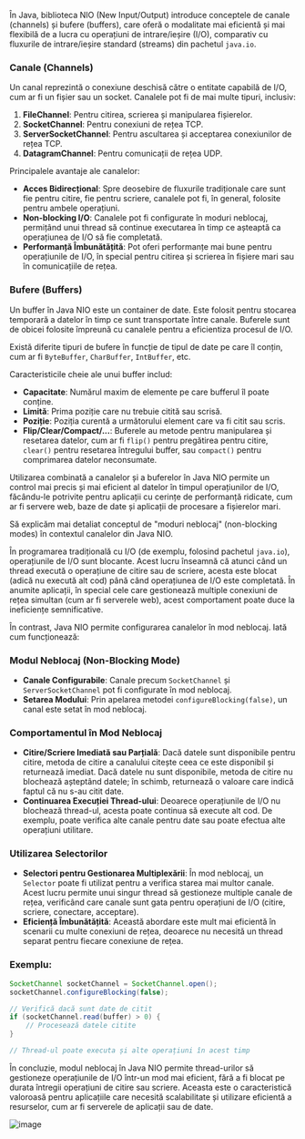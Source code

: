 În Java, biblioteca NIO (New Input/Output) introduce conceptele de canale (channels) și bufere (buffers), care oferă o modalitate mai eficientă și mai flexibilă de a lucra cu operațiuni de intrare/ieșire (I/O), comparativ cu fluxurile de intrare/ieșire standard (streams) din pachetul `java.io`.

### Canale (Channels)
Un canal reprezintă o conexiune deschisă către o entitate capabilă de I/O, cum ar fi un fișier sau un socket. Canalele pot fi de mai multe tipuri, inclusiv:

1. **FileChannel**: Pentru citirea, scrierea și manipularea fișierelor.
2. **SocketChannel**: Pentru conexiuni de rețea TCP.
3. **ServerSocketChannel**: Pentru ascultarea și acceptarea conexiunilor de rețea TCP.
4. **DatagramChannel**: Pentru comunicații de rețea UDP.

Principalele avantaje ale canalelor:
- **Acces Bidirecțional**: Spre deosebire de fluxurile tradiționale care sunt fie pentru citire, fie pentru scriere, canalele pot fi, în general, folosite pentru ambele operațiuni.
- **Non-blocking I/O**: Canalele pot fi configurate în moduri neblocaj, permițând unui thread să continue executarea în timp ce așteaptă ca operațiunea de I/O să fie completată.
- **Performanță Îmbunătățită**: Pot oferi performanțe mai bune pentru operațiunile de I/O, în special pentru citirea și scrierea în fișiere mari sau în comunicațiile de rețea.

### Bufere (Buffers)
Un buffer în Java NIO este un container de date. Este folosit pentru stocarea temporară a datelor în timp ce sunt transportate între canale. Buferele sunt de obicei folosite împreună cu canalele pentru a eficientiza procesul de I/O.

Există diferite tipuri de bufere în funcție de tipul de date pe care îl conțin, cum ar fi `ByteBuffer`, `CharBuffer`, `IntBuffer`, etc.

Caracteristicile cheie ale unui buffer includ:
- **Capacitate**: Numărul maxim de elemente pe care bufferul îl poate conține.
- **Limită**: Prima poziție care nu trebuie citită sau scrisă.
- **Poziție**: Poziția curentă a următorului element care va fi citit sau scris.
- **Flip/Clear/Compact/...**: Buferele au metode pentru manipularea și resetarea datelor, cum ar fi `flip()` pentru pregătirea pentru citire, `clear()` pentru resetarea întregului buffer, sau `compact()` pentru comprimarea datelor neconsumate.

Utilizarea combinată a canalelor și a buferelor în Java NIO permite un control mai precis și mai eficient al datelor în timpul operațiunilor de I/O, făcându-le potrivite pentru aplicații cu cerințe de performanță ridicate, cum ar fi servere web, baze de date și aplicații de procesare a fișierelor mari.


Să explicăm mai detaliat conceptul de "moduri neblocaj" (non-blocking modes) în contextul canalelor din Java NIO.

În programarea tradițională cu I/O (de exemplu, folosind pachetul `java.io`), operațiunile de I/O sunt blocante. Acest lucru înseamnă că atunci când un thread execută o operațiune de citire sau de scriere, acesta este blocat (adică nu execută alt cod) până când operațiunea de I/O este completată. În anumite aplicații, în special cele care gestionează multiple conexiuni de rețea simultan (cum ar fi serverele web), acest comportament poate duce la ineficiențe semnificative.

În contrast, Java NIO permite configurarea canalelor în mod neblocaj. Iată cum funcționează:

### Modul Neblocaj (Non-Blocking Mode)
- **Canale Configurabile**: Canale precum `SocketChannel` și `ServerSocketChannel` pot fi configurate în mod neblocaj.
- **Setarea Modului**: Prin apelarea metodei `configureBlocking(false)`, un canal este setat în mod neblocaj.
  
### Comportamentul în Mod Neblocaj
- **Citire/Scriere Imediată sau Parțială**: Dacă datele sunt disponibile pentru citire, metoda de citire a canalului citește ceea ce este disponibil și returnează imediat. Dacă datele nu sunt disponibile, metoda de citire nu blochează așteptând datele; în schimb, returnează o valoare care indică faptul că nu s-au citit date.
- **Continuarea Execuției Thread-ului**: Deoarece operațiunile de I/O nu blochează thread-ul, acesta poate continua să execute alt cod. De exemplu, poate verifica alte canale pentru date sau poate efectua alte operațiuni utilitare.

### Utilizarea Selectorilor
- **Selectori pentru Gestionarea Multiplexării**: În mod neblocaj, un `Selector` poate fi utilizat pentru a verifica starea mai multor canale. Acest lucru permite unui singur thread să gestioneze multiple canale de rețea, verificând care canale sunt gata pentru operațiuni de I/O (citire, scriere, conectare, acceptare).
- **Eficiență Îmbunătățită**: Această abordare este mult mai eficientă în scenarii cu multe conexiuni de rețea, deoarece nu necesită un thread separat pentru fiecare conexiune de rețea.

### Exemplu:
```java
SocketChannel socketChannel = SocketChannel.open();
socketChannel.configureBlocking(false);

// Verifică dacă sunt date de citit
if (socketChannel.read(buffer) > 0) {
    // Procesează datele citite
}

// Thread-ul poate executa și alte operațiuni în acest timp
```

În concluzie, modul neblocaj în Java NIO permite thread-urilor să gestioneze operațiunile de I/O într-un mod mai eficient, fără a fi blocat pe durata întregii operațiuni de citire sau scriere. Aceasta este o caracteristică valoroasă pentru aplicațiile care necesită scalabilitate și utilizare eficientă a resurselor, cum ar fi serverele de aplicații sau de date.

![image](https://github.com/adbejenaru/Theory/assets/128550128/0c7642be-5a9d-4870-8129-921c35181a82)

